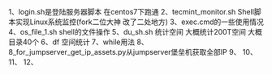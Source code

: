 1、login.sh是登陆服务器脚本 在centos7下跑通
2、tecmint_monitor.sh    Shell脚本实现Linux系统监控(fork二位大神 改了二处地方)
3、exec.cmd的一些使用情况
4、os_file_1.sh shell的文件操作
5、du_sh.sh 统计空间 大概统计200T空间 大概目录40个
6、df 空间统计
7、while用法
8、8_for_jumpserver_get_ip_assets.py从jumpserver堡垒机获取全部IP
9、
10、
11、
12、
